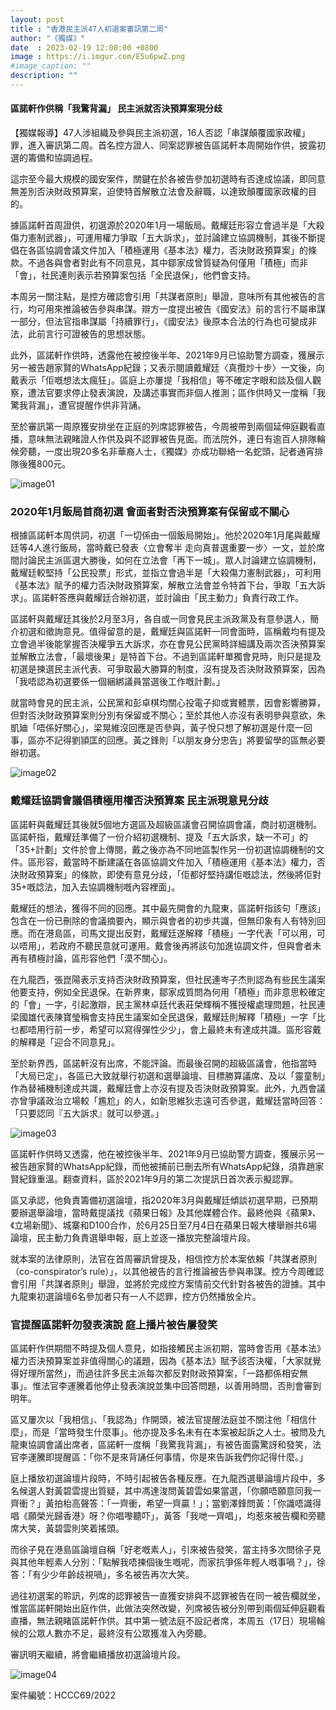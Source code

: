 ```yaml
---
layout: post
title : "香港民主派47人初選案審訊第二周"
author: "《獨媒》"
date  : 2023-02-19 12:00:00 +0800
image : https://i.imgur.com/E5u6pwZ.png
#image_caption: ""
description: ""
---
```


#### 區諾軒作供稱「我驚背漏」 民主派就否決預算案現分歧

<!--more-->

【獨媒報導】47人涉組織及參與民主派初選，16人否認「串謀顛覆國家政權」罪，進入審訊第二周。首名控方證人、同案認罪被告區諾軒本周開始作供，披露初選的籌備和協調過程。

這宗至今最大規模的國安案件，關鍵在於各被告參加初選時有否達成協議，即同意無差別否決財政預算案，迫使特首解散立法會及辭職，以達致顛覆國家政權的目的。

據區諾軒首周證供，初選源於2020年1月一場飯局。戴耀廷形容立會過半是「大殺傷力憲制武器」，可運用權力爭取「五大訴求」，並討論建立協調機制，其後不斷提倡在各區協調會議文件加入「積極運用《基本法》權力，否決財政預算案」的條款。不過各與會者對此有不同意見，其中鄒家成曾質疑為何僅用「積極」而非「會」，社民連則表示若預算案包括「全民退保」，他們會支持。

本周另一關注點，是控方確認會引用「共謀者原則」舉證，意味所有其他被告的言行，均可用來推論被告參與串謀。辯方一度提出被告《國安法》前的言行不屬串謀一部分，但法官指串謀屬「持續罪行」，《國安法》後原本合法的行為也可變成非法，此前言行可證被告的思想狀態。

此外，區諾軒作供時，透露他在被控後半年、2021年9月已協助警方調查，獲展示另一被告趙家賢的WhatsApp紀錄；又表示閱讀戴耀廷〈真攬炒十步〉一文後，向戴表示「佢嘅想法太瘋狂」。區庭上亦屢提「我相信」等不確定字眼和談及個人觀察，遭法官要求停止發表演說，及講述事實而非個人推測；區作供時又一度稱「我驚我背漏」，遭官提醒作供非背誦。

至於審訊第一周原獲安排坐在正庭的列席認罪被告，今周被帶到兩個延伸庭觀看直播，意味無法親睹證人作供及與不認罪被告見面。而法院外，連日有逾百人排隊輪候旁聽，一度出現20多名非華裔人士，《獨媒》亦成功聯絡一名蛇頭，記者通宵排隊後獲800元。

![image01](https://i.imgur.com/cjvn3HL.png)


### 2020年1月飯局首商初選 會面者對否決預算案有保留或不關心

根據區諾軒本周供詞，初選「一切係由一個飯局開始」。他於2020年1月尾與戴耀廷等4人進行飯局，當時戴已發表〈立會奪半 走向真普選重要一步〉一文，並於席間討論民主派區選大勝後，如何在立法會「再下一城」。眾人討論建立協調機制，戴耀廷較堅持「公民投票」形式，並指立會過半是「大殺傷力憲制武器」，可利用《基本法》賦予的權力否決財政預算案，解散立法會並令特首下台，爭取「五大訴求」。區諾軒答應與戴耀廷合辦初選，並討論由「民主動力」負責行政工作。

區諾軒與戴耀廷其後於2月至3月，各自或一同會見民主派政黨及有意參選人，簡介初選和徵詢意見。值得留意的是，戴耀廷與區諾軒一同會面時，區稱戴均有提及立會過半後能掌握否決權爭五大訴求，亦在會見公民黨時詳細講及兩次否決預算案並解散立法會，「最壞後果」是特首下台。不過到區諾軒單獨會見時，則只是提及初選是揀選民主派代表、可爭取最大勝算的制度，沒有提及否決財政預算案，因為「我唔認為初選要係一個綑綁議員當選後工作嘅計劃。」

就當時會見的民主派，公民黨和彭卓棋均關心投電子抑或實體票，因會影響勝算，但對否決財政預算案則分別有保留或不關心；至於其他人亦沒有表明參與意欲，朱凱廸「唔係好關心」，梁晃維沒回應是否參與，黃子悅只想了解初選是什麼一回事，區亦不記得劉頴匡的回應。黃之鋒則「以朋友身分忠告」將要留學的區無必要辦初選。

![image02](https://i.imgur.com/XSgRs0g.png)


### 戴耀廷協調會議倡積極用權否決預算案 民主派現意見分歧

區諾軒與戴耀廷其後就5個地方選區及超級區議會召開協調會議，商討初選機制。區諾軒指，戴耀廷準備了一份介紹初選機制、提及「五大訴求，缺一不可」的「35+計劃」文件於會上傳閱，戴之後亦為不同地區製作另一份初選協調機制的文件。區形容，戴當時不斷建議在各區協調文件加入「積極運用《基本法》權力，否決財政預算案」的條款，即使有意見分歧，「佢都好堅持講佢嘅諗法，然後將佢對35+嘅諗法，加入去協調機制嘅內容裡面」。

戴耀廷的想法，獲得不同的回應。其中最先開會的九龍東，區諾軒指該句「應該」包含在一份已刪除的會議摘要內，顯示與會者的初步共識，但無印象有人有特別回應。而在港島區，司馬文提出反對，戴耀廷遂解釋「積極」一字代表「可以用，可以唔用」，若政府不聽民意就可運用。戴會後再將該句加進協調文件，但與會者未再有積極討論，區形容他們「漠不關心」。

在九龍西，張崑陽表示支持否決財政預算案，但社民連岑子杰則認為有些民生議案他要支持，例如全民退保。在新界東，鄒家成質問為何用「積極」而非意思較確定的「會」一字，引起激辯，民主黨林卓廷代表莊榮輝稱不獲授權處理問題，社民連梁國雄代表陳寶瑩稱會支持民生議案如全民退保，戴耀廷則解釋「積極」一字「比乜都唔用行前一步，希望可以寫得彈性少少」，會上最終未有達成共識。區形容戴的解釋是「迎合不同意見」。

至於新界西，區諾軒沒有出席，不能評論。而最後召開的超級區議會，他指當時「大局已定」，各區已大致就舉行初選和選舉論壇、目標勝算議席、及以「靈童制」作為替補機制達成共識，戴耀廷會上亦沒有提及否決財政預算案。此外，九西會議亦曾爭議政治立場較「尷尬」的人，如新思維狄志遠可否參選，戴耀廷當時回答：「只要認同『五大訴求』就可以參選。」

![image03](https://i.imgur.com/zqmzInu.png)

區諾軒作供時又透露，他在被控後半年、2021年9月已協助警方調查，獲展示另一被告趙家賢的WhatsApp紀錄，而他被捕前已刪去所有WhatsApp紀錄，須靠趙家賢紀錄重溫。翻查資料，區於2021年9月的第二次提訊日首次表示擬認罪。

區又承認，他負責籌備初選論壇，指2020年3月與戴耀廷傾談初選早期，已預期要辦選舉論壇，當時戴提議找《蘋果日報》及其他媒體合作。最終他與《蘋果》、《立場新聞》、城寨和D100合作，於6月25日至7月4日在蘋果日報大樓舉辦共6場論壇，民主動力負責選舉申報，庭上並逐一播放完整論壇片段。

就本案的法律原則，法官在首周審訊曾提及，相信控方於本案依賴「共謀者原則（co-conspirator’s rule）」，以其他被告的言行推論被告參與串謀。控方今周確認會引用「共謀者原則」舉證，並將於完成控方案情前交代針對各被告的證據。其中九龍東初選論壇6名參加者只有一人不認罪，控方仍然播放全片。


### 官提醒區諾軒勿發表演說 庭上播片被告屢發笑

區諾軒作供期間不時提及個人意見，如指接觸民主派初期，當時會否用《基本法》權力否決預算案並非值得關心的議題，因為《基本法》賦予該否決權，「大家就覺得好理所當然」，而過往許多民主派每次都反對財政預算案，「一路都係相安無事」。惟法官李運騰着他停止發表演說並集中回答問題，以善用時間，否則會審到明年。

區又屢次以「我相信」、「我認為」作開頭，被法官提醒法庭並不關注他「相信什麼」，而是「當時發生什麼事」。他亦提及多名未有在本案被起訴之人士。被問及九龍東協調會議出席者，區諾軒一度稱「我驚我背漏」，有被告面露驚訝和發笑，法官李運騰即提醒區：「你不是來背誦任何事情，你是來告訴我們你記得什麼。」

庭上播放初選論壇片段時，不時引起被告各種反應。在九龍西選舉論壇片段中，多名候選人對黃碧雲提出質疑，其中馮達浚問黃碧雲如果當選，「你願唔願意同我一齊衝？」黃拍枱高聲答：「一齊衝，希望一齊贏！」；當劉澤鋒問黃：「你識唔識得唱《願榮光歸香港》呀？你唱嚟聽吓」，黃答「我哋一齊唱」，均惹來被告欄和旁聽席大笑，黃碧雲則笑着搖頭。

而徐子見在港島區論壇自稱「好老嘅素人」，引來被告發笑，當主持多次問徐子見與其他年輕素人分別：「點解我唔揀個後生嘅呢，而家抗爭係年輕人嘅事喎？」，徐答：「有少少年齡歧視喎」，多名被告再次大笑。

過往初選案的聆訊，列席的認罪被告一直獲安排與不認罪被告在同一被告欄就坐，惟當區諾軒開始出庭作供，此做法突然改變，列席被告被分別帶到兩個延伸庭觀看直播，無法親睹區諾軒作供。其中第一號法庭不設記者席，本周五（17日）現場輪候的公眾人數亦不足，最終沒有公眾獲准入內旁聽。

審訊明天繼續，將會繼續播放初選論壇片段。

![image04](https://i.imgur.com/cMYFHsy.png)

案件編號：HCCC69/2022

<!--END-->